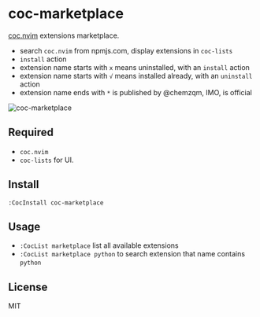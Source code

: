# coc-marketplace

[coc.nvim][1] extensions marketplace.

* search `coc.nvim` from npmjs.com, display extensions in `coc-lists`
* `install` action
* extension name starts with `x` means uninstalled, with an `install` action
* extension name starts with `√` means installed already, with an `uninstall` action
* extension name ends with `*` is published by @chemzqm, IMO, is official

![coc-marketplace](https://i.loli.net/2019/06/06/5cf885c18736a85017.png)

## Required

* `coc.nvim`
* `coc-lists` for UI.

## Install

`:CocInstall coc-marketplace`

## Usage

* `:CocList marketplace` list all available extensions
* `:CocList marketplace python` to search extension that name contains `python`

## License

MIT

[1]: https://github.com/neoclide/coc.nvim
